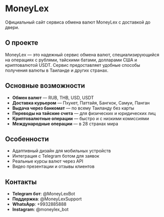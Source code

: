 # MoneyLex

Официальный сайт сервиса обмена валют MoneyLex с доставкой до двери.

## О проекте

MoneyLex — это надежный сервис обмена валют, специализирующийся на операциях с рублями, тайскими батами, долларами США и криптовалютой USDT. Сервис предоставляет удобные способы получения валюты в Таиланде и других странах.

## Основные возможности

- **Обмен валют** — RUB, THB, USD, USDT
- **Доставка курьером** — Пхукет, Паттайя, Бангкок, Самуи, Панган
- **Выдача через банкомат** — по всему Таиланду без карты
- **Переводы на тайские счета** — для физических и юридических лиц
- **Криптовалютные операции** — быстро и с низкими комиссиями
- **Международные операции** — в 28 странах мира

## Особенности

- Адаптивный дизайн для мобильных устройств
- Интеграция с Telegram ботом для заявок
- Реальные курсы валют через API
- Видео презентации и отзывы клиентов

## Контакты

- **Telegram бот**: @MoneyLexBot
- **Поддержка**: @MoneyLexSupport
- **WhatsApp**: +9932885888
- **Instagram**: @moneylex_bot
